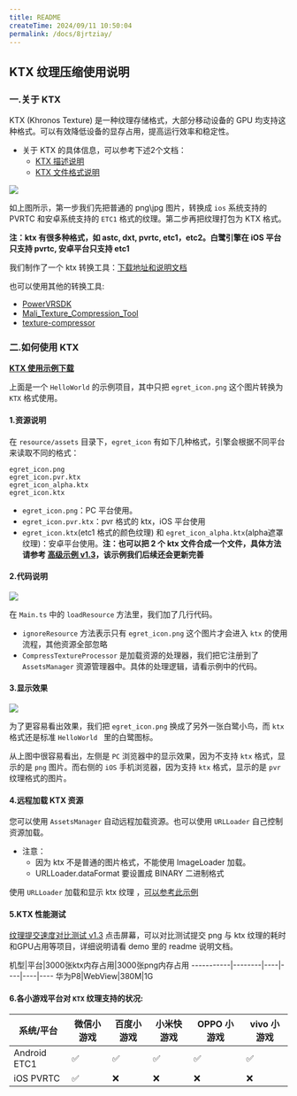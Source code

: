 ```yaml
---
title: README
createTime: 2024/09/11 10:50:04
permalink: /docs/8jrtziay/
---
```

## KTX 纹理压缩使用说明

### 一.关于 KTX
KTX (Khronos Texture) 是一种纹理存储格式，大部分移动设备的 GPU 均支持这种格式。可以有效降低设备的显存占用，提高运行效率和稳定性。

* 关于 KTX 的具体信息，可以参考下述2个文档：
	* [KTX 描述说明](https://www.khronos.org/opengles/sdk/tools/KTX/)
	* [KTX 文件格式说明](https://www.khronos.org/opengles/sdk/tools/KTX/file_format_spec/)

![](p1.png)

如上图所示，第一步我们先把普通的 png\jpg 图片，转换成 `ios` 系统支持的 PVRTC 和安卓系统支持的 `ETC1` 格式的纹理。第二步再把纹理打包为 KTX 格式。

**注：ktx 有很多种格式，如 astc, dxt, pvrtc, etc1，etc2。白鹭引擎在 iOS 平台只支持 pvrtc, 安卓平台只支持 etc1**

我们制作了一个 ktx 转换工具：[下载地址和说明文档](../ktxtool/README.md)

也可以使用其他的转换工具:

- [PowerVRSDK](https://www.imgtec.com/developers/powervr-sdk-tools/)
- [Mali_Texture_Compression_Tool](https://developer.arm.com/tools-and-software/graphics-and-gaming/graphics-development-tools/mali-texture-compression-tool)
- [texture-compressor](https://www.npmjs.com/package/texture-compressor)

### 二.如何使用 KTX
**[KTX 使用示例下载](http://tool.egret-labs.org/DocZip/engine/KTXHello_v2.zip)**

上面是一个 `HelloWorld` 的示例项目，其中只把 `egret_icon.png` 这个图片转换为 `KTX` 格式使用。

#### 1.资源说明
在 `resource/assets` 目录下，`egret_icon` 有如下几种格式，引擎会根据不同平台来读取不同的格式：

```
egret_icon.png
egret_icon.pvr.ktx
egret_icon_alpha.ktx
egret_icon.ktx
```
* `egret_icon.png`：PC 平台使用。
* `egret_icon.pvr.ktx`：pvr 格式的 ktx，iOS 平台使用
* `egret_icon.ktx`(etc1 格式的颜色纹理) 和 `egret_icon_alpha.ktx`(alpha遮罩纹理)：安卓平台使用。**注：也可以把 2 个 ktx 文件合成一个文件，具体方法请参考 [高级示例 v1.3](http://tool.egret-labs.org/DocZip/engine/CompressedTextureDemo_1.3.zip)，该示例我们后续还会更新完善**

#### 2.代码说明

![](p2.png)

在 `Main.ts` 中的 `loadResource` 方法里，我们加了几行代码。

* `ignoreResource` 方法表示只有 `egret_icon.png` 这个图片才会进入 `ktx` 的使用流程，其他资源全部忽略
* `CompressTextureProcessor` 是加载资源的处理器，我们把它注册到了  `AssetsManager` 资源管理器中。具体的处理逻辑，请看示例中的代码。

#### 3.显示效果
![](p3.png)

为了更容易看出效果，我们把 `egret_icon.png` 换成了另外一张白鹭小鸟，而 `ktx` 格式还是标准 `HelloWorld ` 里的白鹭图标。

从上图中很容易看出，左侧是 `PC` 浏览器中的显示效果，因为不支持 `ktx` 格式，显示的是 `png` 图片。而右侧的 `iOS` 手机浏览器，因为支持 `ktx` 格式，显示的是 `pvr` 纹理格式的图片。

#### 4.远程加载 KTX 资源
您可以使用 `AssetsManager` 自动远程加载资源。也可以使用 `URLLoader` 自己控制资源加载。

* 注意：
	* 因为 ktx 不是普通的图片格式，不能使用 ImageLoader 加载。
	* URLLoader.dataFormat 要设置成 BINARY 二进制格式

使用 `URLLoader` 加载和显示 ktx 纹理 ，[可以参考此示例](http://tool.egret-labs.org/DocZip/engine/KTXURLLoader_v1.0.zip)

#### 5.KTX 性能测试
[纹理提交速度对比测试 v1.3](http://tool.egret-labs.org/DocZip/engine/ktx/CompressedTexturePerformance_v1.3.zip) 点击屏幕，可以对比测试提交 png 与 ktx 纹理的耗时和GPU占用等项目，详细说明请看 demo 里的 readme 说明文档。

机型|平台|3000张ktx内存占用|3000张png内存占用
-----------|--------|----|----|----|----
华为P8|WebView|380M|1G

#### 6.各小游戏平台对 `KTX` 纹理支持的状况:

系统/平台 | 微信小游戏 | 百度小游戏 | 小米快游戏 | OPPO 小游戏| vivo 小游戏
------------- | ------------- | -------------| -------------| -------------| -------------
Android ETC1  | ✅ | ✅| ✅| ✅| ✅
iOS PVRTC  | ✅ | ❌ | ❌ | ❌ | ❌
